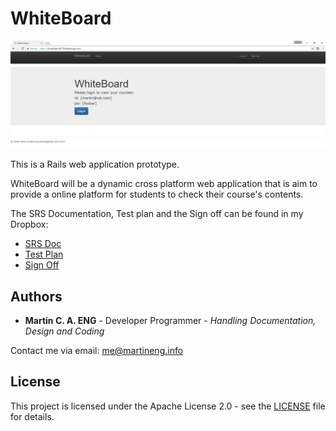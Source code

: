  # WhiteBoard

![homepage](scr/homepage.png)

 This is a Rails web application prototype.

 WhiteBoard will be a dynamic cross platform web application that is aim to provide a online platform for students to check their course's contents.

 The SRS Documentation, Test plan and the Sign off can be found in my Dropbox:

 * [SRS Doc](https://www.dropbox.com/s/25ri1tbu5t0112p/SRS%20whiteboard-rails_ver2_1.pdf?dl=0)
 * [Test Plan](https://www.dropbox.com/s/07fl42fiwxedf1a/Test_updated.pdf?dl=0)
 * [Sign Off](https://www.dropbox.com/s/hlainiag7zqc5rf/Sign_off.pdf?dl=0)

 ## Authors

 * **Martin C. A. ENG** - Developer Programmer - *Handling Documentation, Design and Coding*

 Contact me via email: me@martineng.info

 ## License

 This project is licensed under the Apache License 2.0 - see the [LICENSE](LICENSE) file for details.